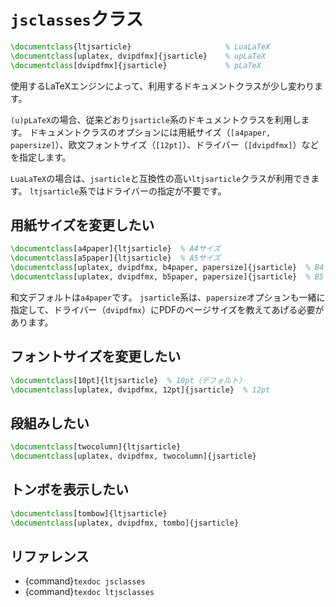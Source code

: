 # ``jsclasses``クラス

```latex
\documentclass{ltjsarticle}                     % LuaLaTeX
\documentclass[uplatex, dvipdfmx]{jsarticle}    % upLaTeX
\documentclass[dvipdfmx]{jsarticle}             % pLaTeX
```

使用するLaTeXエンジンによって、利用するドキュメントクラスが少し変わります。

 ``(u)pLaTeX``の場合、従来どおり``jsarticle``系のドキュメントクラスを利用します。
ドキュメントクラスのオプションには用紙サイズ（``[a4paper, papersize]``）、欧文フォントサイズ（``[12pt]``）、ドライバー（``[dvipdfmx]``）などを指定します。

``LuaLaTeX``の場合は、``jsarticle``と互換性の高い``ltjsarticle``クラスが利用できます。
``ltjsarticle``系ではドライバーの指定が不要です。

## 用紙サイズを変更したい

```latex
\documentclass[a4paper]{ltjsarticle}  % A4サイズ
\documentclass[a5paper]{ltjsarticle}  % A5サイズ
\documentclass[uplatex, dvipdfmx, b4paper, papersize]{jsarticle}  % B4サイズ
\documentclass[uplatex, dvipdfmx, b5paper, papersize]{jsarticle}  % B5サイズ
```

和文デフォルトは``a4paper``です。
``jsarticle``系は、``papersize``オプションも一緒に指定して、ドライバー（``dvipdfmx``）にPDFのページサイズを教えてあげる必要があります。

## フォントサイズを変更したい

```latex
\documentclass[10pt]{ltjsarticle}  % 10pt（デフォルト）
\documentclass[uplatex, dvipdfmx, 12pt]{jsarticle}  % 12pt
```

## 段組みしたい

```latex
\documentclass[twocolumn]{ltjsarticle}
\documentclass[uplatex, dvipdfmx, twocolumn]{jsarticle}
```

## トンボを表示したい

```latex
\documentclass[tombow]{ltjsarticle}
\documentclass[uplatex, dvipdfmx, tombo]{jsarticle}
```

## リファレンス

- {command}`texdoc jsclasses`
- {command}`texdoc ltjsclasses`
